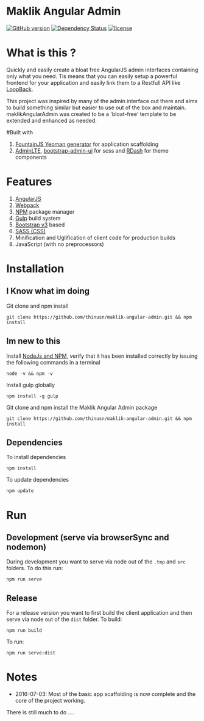 # Maklik Angular Admin 
[![GitHub version](https://badge.fury.io/gh/thinusn%2Fmaklik-angular-admin.svg)](https://badge.fury.io/gh/thinusn%2Fmaklik-angular-admin) [![Dependency Status](https://david-dm.org/thinusn/maklikAngularAdmin.svg?style=flat-square)](https://david-dm.org/thinusn/maklik-angular-admin) 
[![license](https://img.shields.io/github/license/mashape/apistatus.svg?maxAge=2592000)]()

# What is this ?
Quickly and easily create a bloat free AngularJS admin interfaces containing only what you need. Tis means that you can easily setup a powerful frontend for your application and easily link them to a Restfull API like [LoopBack](http://loopback.io).

This project was inspired by many of the admin interface out there and aims to build something similar but easier to use out of the box and maintain. maklikAngularAdmin was created to be a 'bloat-free' template to be extended and enhanced as needed.

#Built with
1. [FountainJS Yeoman generator](http://fountainjs.io/) for application scaffolding
2. [AdminLTE](https://github.com/almasaeed2010/AdminLTE), [bootstrap-admin-ui](https://github.com/beeman/bootstrap-admin-ui) for scss and [RDash](https://github.com/rdash/rdash-angular) for theme components

# Features
1. [AngularJS](https://github.com/angular/angular.js)
2. [Webpack](https://webpack.github.io/)
3. [NPM](https://www.npmjs.com) package manager
4. [Gulp](http://gulpjs.com/) build system
5. [Bootstrap v3](https://angular-ui.github.io/bootstrap/) based
6. [SASS (CSS)](https://github.com/sass/node-sass/)
7. Minification and Uglification of client code for production builds
8. JavaScript (with no preprocessors)

# Installation
## I Know what im doing
Git clone and npm install
```
git clone https://github.com/thinusn/maklik-angular-admin.git && npm install
```
## Im new to this
Install [NodeJs and NPM](https://nodejs.org/), verify that it has been installed correctly by issuing the following commands in a terminal
```
node -v && npm -v
```
Install gulp globally
```
npm install -g gulp
```
Git clone and npm install the Maklik Angular Admin package
```
git clone https://github.com/thinusn/maklik-angular-admin.git && npm install
```
## Dependencies
To install dependencies
```
npm install
```
To update dependencies
```
npm update
```
# Run
## Development (serve via browserSync and nodemon)
During development you want to serve via node out of the `.tmp` and `src` folders.
To do this run:
```
npm run serve
```
## Release
For a release version you want to first build the client application and then serve via node out of the `dist` folder.
To build:
```
npm run build
```
To run:
```
npm run serve:dist
```

# Notes
- 2016-07-03: Most of the basic app scaffolding is now complete and the core of the project working.

There is still much to do ....

